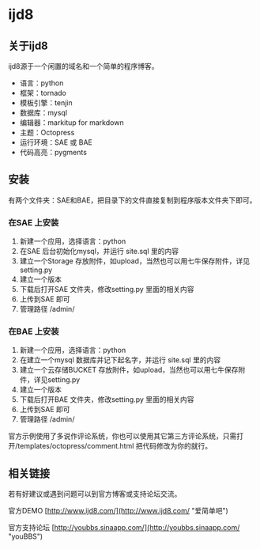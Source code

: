 ijd8
====

关于ijd8
------------------

ijd8源于一个闲置的域名和一个简单的程序博客。

- 语言：python
- 框架：tornado
- 模板引擎：tenjin
- 数据库：mysql
- 编辑器：markitup for markdown
- 主题：Octopress
- 运行环境：SAE 或 BAE
- 代码高亮：pygments

安装
------------------

有两个文件夹：SAE和BAE，把目录下的文件直接复制到程序版本文件夹下即可。

### 在SAE 上安装

1. 新建一个应用，选择语言：python
2. 在SAE 后台初始化mysql，并运行 site.sql 里的内容
3. 建立一个Storage 存放附件，如upload，当然也可以用七牛保存附件，详见setting.py
4. 建立一个版本
5. 下载后打开SAE 文件夹，修改setting.py 里面的相关内容
6. 上传到SAE 即可
7. 管理路径 /admin/

### 在BAE 上安装

1. 新建一个应用，选择语言：python
2. 在建立一个mysql 数据库并记下起名字，并运行 site.sql 里的内容
3. 建立一个云存储BUCKET 存放附件，如upload，当然也可以用七牛保存附件，详见setting.py
4. 建立一个版本
5. 下载后打开BAE 文件夹，修改setting.py 里面的相关内容
6. 上传到SAE 即可
7. 管理路径 /admin/

官方示例使用了多说作评论系统，你也可以使用其它第三方评论系统，只需打开/templates/octopress/comment.html 把代码修改为你的就行。

相关链接
------------------

若有好建议或遇到问题可以到官方博客或支持论坛交流。

官方DEMO [http://www.ijd8.com/](http://www.ijd8.com/ "爱简单吧")

官方支持论坛 [http://youbbs.sinaapp.com/](http://youbbs.sinaapp.com/ "youBBS")
